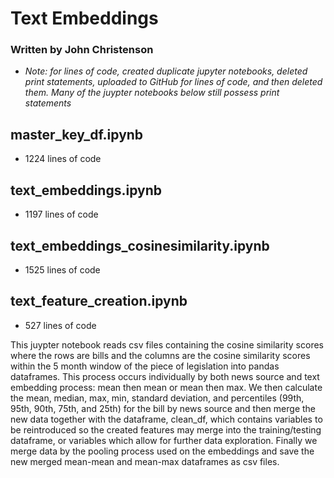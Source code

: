 # Text Embeddings

### Written by John Christenson
- *Note: for lines of code, created duplicate jupyter notebooks, deleted print statements, uploaded to GitHub for lines of code, and then deleted them.  Many of the juypter notebooks below still possess print statements*


## master_key_df.ipynb
- 1224 lines of code


## text_embeddings.ipynb
- 1197 lines of code
  



## text_embeddings_cosinesimilarity.ipynb
- 1525 lines of code



  
## text_feature_creation.ipynb
- 527 lines of code

This juypter notebook reads csv files containing the cosine similarity scores where the rows are bills and the columns are the cosine similarity scores within the 5 month window of the piece of legislation into pandas dataframes.  This process occurs individually by both news source and text embedding process: mean then mean or mean then max.  We then calculate the mean, median, max, min, standard deviation, and percentiles (99th, 95th, 90th, 75th, and 25th) for the bill by news source and then merge the new data together with the dataframe, clean_df, which contains variables to be reintroduced so the created features may merge into the training/testing dataframe, or variables which allow for further data exploration.  Finally we merge data by the pooling process used on the embeddings and save the new merged mean-mean and mean-max dataframes as csv files.
